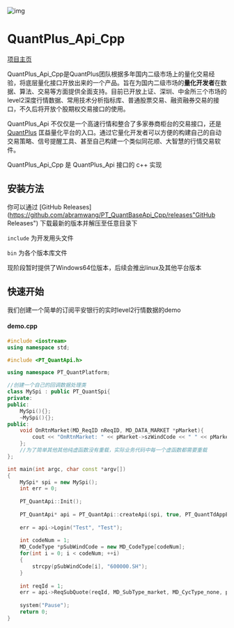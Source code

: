 ![img](http://www.quantplus.com.cn/static/img/logo_2.png)
# QuantPlus_Api_Cpp

[项目主页](http://www.quantplus.com.cn/"项目主页") 

QuantPlus_Api_Cpp是QuantPlus团队根据多年国内二级市场上的量化交易经验，将底层量化接口开放出来的一个产品。旨在为国内二级市场的**量化开发者**在数据、算法、交易等方面提供全面支持。目前已开放上证、深圳、中金所三个市场的level2深度行情数据、常用技术分析指标库、普通股票交易、融资融券交易的接口，不久后将开放个股期权交易接口的使用。

QuantPlus_Api 不仅仅是一个高速行情和整合了多家券商柜台的交易接口，还是 [QuantPlus](http://www.quantplus.com.cn/"QuantPlus") 匡益量化平台的入口。通过它量化开发者可以方便的构建自己的自动交易策略、信号提醒工具、甚至自己构建一个类似同花顺、大智慧的行情交易软件。

QuantPlus_Api_Cpp 是 QuantPlus_Api 接口的 c++ 实现

## 安装方法

你可以通过 [GitHub Releases](https://github.com/abramwang/PT_QuantBaseApi_Cpp/releases"GitHub Releases") 下载最新的版本并解压至任意目录下

`include` 为开发用头文件

`bin` 为各个版本库文件

现阶段暂时提供了Windows64位版本，后续会推出linux及其他平台版本



## 快速开始

我们创建一个简单的订阅平安银行的实时level2行情数据的demo

#### demo.cpp

```c++
#include <iostream>
using namespace std;

#include <PT_QuantApi.h>

using namespace PT_QuantPlatform;

//创建一个自己的回调数据处理类
class MySpi : public PT_QuantSpi{
private:
public:
	MySpi(){};
	~MySpi(){};
public:
	void OnRtnMarket(MD_ReqID nReqID, MD_DATA_MARKET *pMarket){
		cout << "OnRtnMarket: " << pMarket->szWindCode << " " << pMarket->nTime << endl;
	};
  	//为了简单其他其他纯虚函数没有重载，实际业务代码中每一个虚函数都需要重载
};

int main(int argc, char const *argv[])
{
	MySpi* spi = new MySpi();
	int err = 0;
	
  	PT_QuantApi::Init();
  
	PT_QuantApi* api = PT_QuantApi::createApi(spi, true, PT_QuantTdAppEType_Test, PT_QuantMdAppEType_Real);
	
  	err = api->Login("Test", "Test");
  	
  	int codeNum = 1;
  	MD_CodeType *pSubWindCode = new MD_CodeType[codeNum];
  	for(int i = 0; i < codeNum; ++i)
    {
    	strcpy(pSubWindCode[i], "600000.SH");
    }
  	
  	int reqId = 1;
  	err = api->ReqSubQuote(reqId, MD_SubType_market, MD_CycType_none, pSubWindCode, codeNum, "2018-02-28 0:0:0", "2018-02-28 23:59:59");
	
  	system("Pause");
	return 0;
}
```



